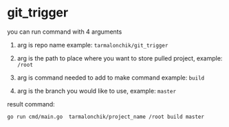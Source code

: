 # git_trigger

you can run command with 4 arguments

1. arg is repo name example: `tarmalonchik/git_trigger`

2. arg is the path to place where you want to store pulled project, example: `/root`

3. arg is command needed to add to make command example: `build`

4. arg is the branch you would like to use, example: `master`

result command:
```
go run cmd/main.go  tarmalonchik/project_name /root build master
```

